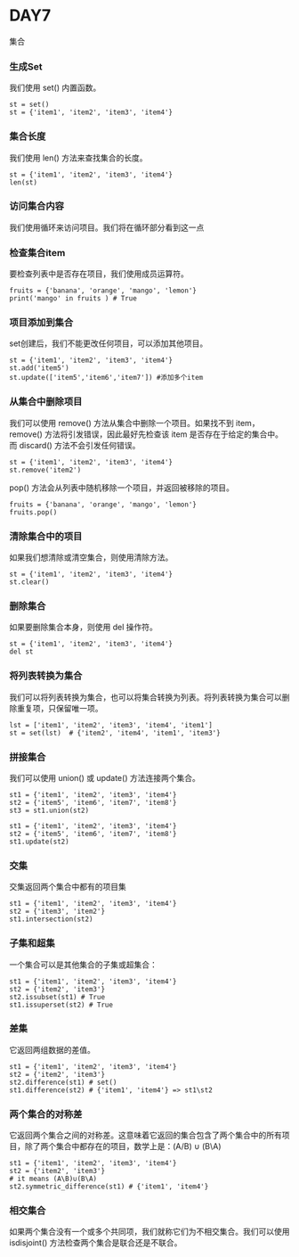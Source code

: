 # DAY7

集合

### 生成Set

我们使用 set() 内置函数。

```
st = set()
st = {'item1', 'item2', 'item3', 'item4'}
```

### 集合长度

我们使用 len() 方法来查找集合的长度。

```
st = {'item1', 'item2', 'item3', 'item4'}
len(st)
```

### 访问集合内容

我们使用循环来访问项目。我们将在循环部分看到这一点

### 检查集合item

要检查列表中是否存在项目，我们使用成员运算符。

```
fruits = {'banana', 'orange', 'mango', 'lemon'}
print('mango' in fruits ) # True
```

### 项目添加到集合

set创建后，我们不能更改任何项目，可以添加其他项目。

```
st = {'item1', 'item2', 'item3', 'item4'}
st.add('item5')
st.update(['item5','item6','item7']) #添加多个item
```

### 从集合中删除项目

我们可以使用 remove() 方法从集合中删除一个项目。如果找不到 item，remove() 方法将引发错误，因此最好先检查该 item 是否存在于给定的集合中。而 discard() 方法不会引发任何错误。

```
st = {'item1', 'item2', 'item3', 'item4'}
st.remove('item2')
```

pop() 方法会从列表中随机移除一个项目，并返回被移除的项目。

```
fruits = {'banana', 'orange', 'mango', 'lemon'}
fruits.pop()
```

### 清除集合中的项目

如果我们想清除或清空集合，则使用清除方法。

```
st = {'item1', 'item2', 'item3', 'item4'}
st.clear()
```

### 删除集合

如果要删除集合本身，则使用 del 操作符。

```
st = {'item1', 'item2', 'item3', 'item4'}
del st
```

### 将列表转换为集合

我们可以将列表转换为集合，也可以将集合转换为列表。将列表转换为集合可以删除重复项，只保留唯一项。

```
lst = ['item1', 'item2', 'item3', 'item4', 'item1']
st = set(lst)  # {'item2', 'item4', 'item1', 'item3'}
```

### 拼接集合

我们可以使用 union() 或 update() 方法连接两个集合。

```
st1 = {'item1', 'item2', 'item3', 'item4'}
st2 = {'item5', 'item6', 'item7', 'item8'}
st3 = st1.union(st2)

st1 = {'item1', 'item2', 'item3', 'item4'}
st2 = {'item5', 'item6', 'item7', 'item8'}
st1.update(st2)

```

### 交集

交集返回两个集合中都有的项目集

```
st1 = {'item1', 'item2', 'item3', 'item4'}
st2 = {'item3', 'item2'}
st1.intersection(st2)
```

### 子集和超集

一个集合可以是其他集合的子集或超集合：

```
st1 = {'item1', 'item2', 'item3', 'item4'}
st2 = {'item2', 'item3'}
st2.issubset(st1) # True
st1.issuperset(st2) # True
```

### 差集

它返回两组数据的差值。

```
st1 = {'item1', 'item2', 'item3', 'item4'}
st2 = {'item2', 'item3'}
st2.difference(st1) # set()
st1.difference(st2) # {'item1', 'item4'} => st1\st2
```

### 两个集合的对称差

它返回两个集合之间的对称差。这意味着它返回的集合包含了两个集合中的所有项目，除了两个集合中都存在的项目，数学上是：(A/B) ∪ (B\A)

```
st1 = {'item1', 'item2', 'item3', 'item4'}
st2 = {'item2', 'item3'}
# it means (A\B)∪(B\A)
st2.symmetric_difference(st1) # {'item1', 'item4'}
```

### 相交集合

如果两个集合没有一个或多个共同项，我们就称它们为不相交集合。我们可以使用 isdisjoint() 方法检查两个集合是联合还是不联合。

```

```
